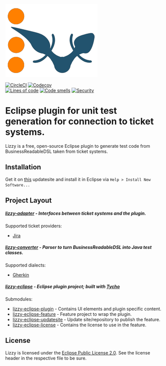 <img src="src/site/resources/images/Lizzy_logo.png" alt="Lizzy">

[![CircleCI](https://circleci.com/gh/intensiongmbh/lizzy.svg?style=svg)](https://circleci.com/gh/intensiongmbh/lizzy) [![Codecov](https://codecov.io/gh/intensiongmbh/lizzy/branch/master/graph/badge.svg)](https://codecov.io/gh/intensiongmbh/lizzy)<br/>
[![Lines of code](https://sonarcloud.io/api/project_badges/measure?project=de.intension.lizzy:lizzy&metric=ncloc)](https://sonarcloud.io/dashboard?id=de.intension.lizzy:lizzy) [![Code smells](https://sonarcloud.io/api/project_badges/measure?project=de.intension.lizzy:lizzy&metric=code_smells)](https://sonarcloud.io/dashboard?id=de.intension.lizzy:lizzy) [![Security](https://sonarcloud.io/api/project_badges/measure?project=de.intension.lizzy:lizzy&metric=security_rating)](https://sonarcloud.io/dashboard?id=de.intension.lizzy:lizzy)


# Eclipse plugin for unit test generation for connection to ticket systems.

Lizzy is a free, open-source Eclipse plugin to generate test code from BusinessReadableDSL taken from ticket systems.

## Installation

Get it on <a href="https://www.intension.de/public/lizzy/main.php">this</a> updatesite and install it in Eclipse via <code>Help > Install New Software...</code>

## Project Layout

##### <a href="lizzy-adapter/">lizzy-adapter</a> - Interfaces between ticket systems and the plugin.
Supported ticket providers:
<ul>
<li><a href="https://www.atlassian.com/software/jira">Jira</a></li>
</ul>

##### <a href="lizzy-converter/">lizzy-converter</a> - Parser to turn BusinessReadableDSL into Java test classes.<br/>
Supported dialects:
<ul>
<li><a href="https://docs.cucumber.io/gherkin/">Gherkin</a></li>
</ul>

##### <a href="lizzy-eclipse/">lizzy-eclipse</a> - Eclipse plugin project; built with <a href="https://www.eclipse.org/tycho/">Tycho</a>
Submodules:
<ul>
<li><a href="lizzy-eclipse/lizzy-eclipse-plugin">lizzy-eclipse-plugin</a> - Contains UI elements and plugin specific content.</li>
<li><a href="lizzy-eclipse/lizzy-eclipse-feature">lizzy-eclipse-feature</a> - Feature project to wrap the plugin.</li>
<li><a href="lizzy-eclipse/lizzy-eclipse-updatesite">lizzy-eclipse-updatesite</a> - Update site/repository to publish the feature.</li>
<li><a href="lizzy-eclipse/lizzy-eclipse-license">lizzy-eclipse-license</a> - Contains the license to use in the feature.</li>
</ul>

## License

Lizzy is licensed under the <a href="http://www.eclipse.org/legal/epl-2.0/">Eclipse Public License 2.0</a>. See the license header in the respective file to be sure.